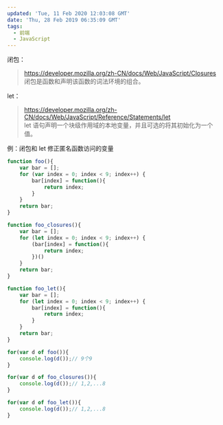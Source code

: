 ```yaml
---
updated: 'Tue, 11 Feb 2020 12:03:08 GMT'
date: 'Thu, 28 Feb 2019 06:35:09 GMT'
tags:
  - 前端
  - JavaScript
---
```


闭包：

> <https://developer.mozilla.org/zh-CN/docs/Web/JavaScript/Closures>\
> 闭包是函数和声明该函数的词法环境的组合。

let：

> <https://developer.mozilla.org/zh-CN/docs/Web/JavaScript/Reference/Statements/let>\
> let 语句声明一个块级作用域的本地变量，并且可选的将其初始化为一个值。

例：闭包和 let 修正匿名函数访问的变量

```js
function foo(){
    var bar = [];
    for (var index = 0; index < 9; index++) {
        bar[index] = function(){
            return index;
        }
    }
    return bar;
}

function foo_closures(){
    var bar = [];
    for (let index = 0; index < 9; index++) {
        (bar[index] = function(){
            return index;
        })()
    }
    return bar;
}

function foo_let(){
    var bar = [];
    for (let index = 0; index < 9; index++) {
        bar[index] = function(){
            return index;
        }
    }
    return bar;
}

for(var d of foo()){
    console.log(d());// 9个9
}

for(var d of foo_closures()){
    console.log(d());// 1,2,...8
}

for(var d of foo_let()){
    console.log(d());// 1,2,...8
}
```
